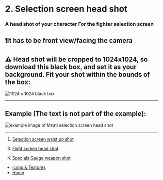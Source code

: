 # 2. Selection screen head shot

### A head shot of your character For the fighter selection screen

## ❗It has to be front view/facing the camera

## ⚠️ Head shot will be cropped to 1024x1024, so download this black box, and set it as your background. Fit your shot within the bounds of the box:

![1024 x 1024 black box](https://sncommunity.github.io/req/assets/images/1024x1024.jpg)

---

## Example (The text is not part of the example):

![example image of Mzati selection screen head shot](https://sncommunity.github.io/req/assets/images/head-select.png)

---
<ol start = "1">
<li><a href="./waist-up-shot">Selection screen waist up shot</a></li>
</ol>
<ol start = "3">
 <li><a href="./head-shot-fight-screen">Fight screen head shot</a></li>
</ol>
<ol start = "4">
 <li><a href="./specials-gauge-weapon">Specials Gauge weapon shot</a></li>
</ol>

- [Icons & Textures](./icons-and-textures)
- [Home](../)
